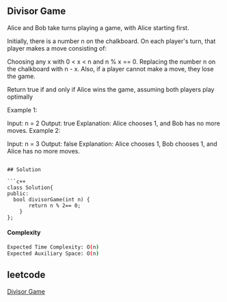 ## Divisor Game
Alice and Bob take turns playing a game, with Alice starting first.

Initially, there is a number n on the chalkboard. On each player's turn, that player makes a move consisting of:

Choosing any x with 0 < x < n and n % x == 0.
Replacing the number n on the chalkboard with n - x.
Also, if a player cannot make a move, they lose the game.

Return true if and only if Alice wins the game, assuming both players play optimally

 

Example 1:

Input: n = 2
Output: true
Explanation: Alice chooses 1, and Bob has no more moves.
Example 2:

Input: n = 3
Output: false
Explanation: Alice chooses 1, Bob chooses 1, and Alice has no more moves.
```

## Solution 

```c++
class Solution{
public:
  bool divisorGame(int n) {
       return n % 2== 0; 
    }
};
```
#### Complexity
```bash
Expected Time Complexity: O(n)
Expected Auxiliary Space: O(n)


```
## leetcode
[Divisor Game](https://leetcode.com/problems/divisor-game/description/)
